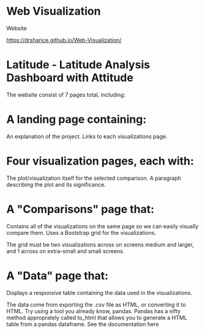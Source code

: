 # Web Visualization

Website

https://drsharice.github.io/Web-Visualization/

# Latitude - Latitude Analysis Dashboard with Attitude

The website consist of 7 pages total, including:

# A landing page containing:

An explanation of the project.
Links to each visualizations page. 


# Four visualization pages, each with:

The plot/visualization itself for the selected comparison.
A paragraph describing the plot and its significance.


# A "Comparisons" page that:

Contains all of the visualizations on the same page so we can easily visually compare them.
Uses a Bootstrap grid for the visualizations.

The grid must be two visualizations across on screens medium and larger, and 1 across on extra-small and small screens.


# A "Data" page that:

Displays a responsive table containing the data used in the visualizations.

The data come from exporting the .csv file as HTML, or converting it to HTML. Try using a tool you already know, pandas. Pandas has a nifty method approprately called to_html that allows you to generate a HTML table from a pandas dataframe. See the documentation here






